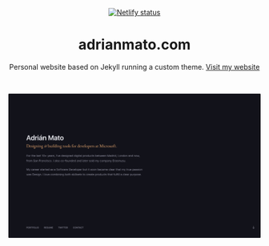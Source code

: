 <p align="center">
  <a href="https://app.netlify.com/sites/adrianmato/deploys">
    <img alt="Netlify status" src="https://api.netlify.com/api/v1/badges/9482eaf2-54d5-4ee5-a190-5da6e2226aeb/deploy-status" />
  </a>
</p>

<h1 align="center">adrianmato.com</h1>

<p align="center">
  Personal website based on Jekyll running a custom theme.
  <a href="https://adrianmato.com">Visit my website</a>
</p>

<br>

[![adrianmato.com](/src/images/readme-preview.png)](https://adrianmato.com)